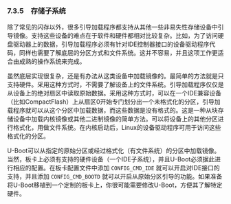 ### 7.3.5　存储子系统

除了常见的闪存以外，很多引导加载程序都支持从其他一些非易失性存储设备中引导镜像。支持这些设备的难点在于软件和硬件都相对比较复杂。比如，为了访问硬盘驱动器上的数据，引导加载程序必须有针对IDE控制器接口的设备驱动程序代码，同样也需要了解底层的分区方式和文件系统。这并不容易，并且这项工作更适合由成熟的操作系统来完成。

虽然底层实现很复杂，还是有办法从这类设备中加载镜像的。最简单的方法就是只支持硬件。采用这种方式时，不需要了解设备上的文件系统。引导加载程序仅仅是从设备上的绝对扇区中读取原始数据。采用这种方式时，可以在一个IDE兼容设备（比如CompactFlash）上从扇区0开始专门划分出一个未格式化的分区，引导加载程序就可以从这个分区中加载数据，而这些数据是没有格式的。这是一种从块存储设备中加载内核镜像或其他二进制镜像的简单方法。可以将设备上的其他分区进行格式化，用做文件系统。在内核启动后，Linux的设备驱动程序可用于访问这些格式化的分区。

U-Boot可以从指定的原始分区或经过格式化（有文件系统）的分区中加载镜像。当然，板卡上必须有支持的硬件设备（一个IDE子系统），并且U-Boot必须据此进行相应的配置。在板卡配置文件中添加 `CONFIG_CMD_IDE` 就可以开启对IDE接口的支持，并且添加 `CONFIG_CMD_BOOTD` 就可以开启从原始分区引导的功能。如果准备将U-Boot移植到一个定制的板卡上，你很可能需要修改U-Boot，方便其了解特定硬件。

